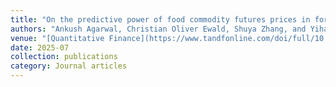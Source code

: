 ```yaml
---
title: "On the predictive power of food commodity futures prices in forecasting inflation"
authors: "Ankush Agarwal, Christian Oliver Ewald, Shuya Zhang, and Yihan Zou"
venue: "[Quantitative Finance](https://www.tandfonline.com/doi/full/10.1080/14697688.2025.2536611)"
date: 2025-07
collection: publications
category: Journal articles
---
```

